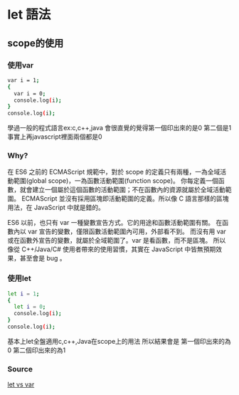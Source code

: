 # let 語法

## scope的使用

### 使用var

```bash
var i = 1;
{
  var i = 0;
  console.log(i);
}
console.log(i);
```
學過一般的程式語言ex:c,c++,java
會很直覺的覺得第一個印出來的是0
第二個是1
事實上再javascript裡面兩個都是0

### Why?

在 ES6 之前的 ECMAScript 規範中，對於 scope 的定義只有兩種，一為全域活動範圍(global scope)，一為函數活動範圍(function scope)。
你每定義一個函數，就會建立一個屬於這個函數的活動範圍；不在函數內的資源就屬於全域活動範圍。
ECMAScript 並沒有採用區塊即活動範圍的定義。所以像 C 語言那樣的區塊用法，在 JavaScript 中就是錯的。

ES6 以前，也只有 var 一種變數宣告方式。它的用途和函數活動範圍有關。
在函數內以 var 宣告的變數，僅限函數活動範圍內可用，外部看不到。
而沒有用 var 或在函數外宣告的變數，就屬於全域範圍了。var 是看函數，而不是區塊。
所以像從 C++/Java/C# 使用者帶來的使用習慣，其實在 JavaScript 中皆無預期效果，甚至會是 bug 。

### 使用let

```bash
let i = 1;
{
  let i = 0;
  console.log(i);
}
console.log(i);
```
基本上let全盤適用c,c++,Java在scope上的用法
所以結果會是
第一個印出來的為0
第二個印出來的為1

### Source

[let vs var](http://rocksaying.tw/archives/2015/ES6_var,let,const.html)
